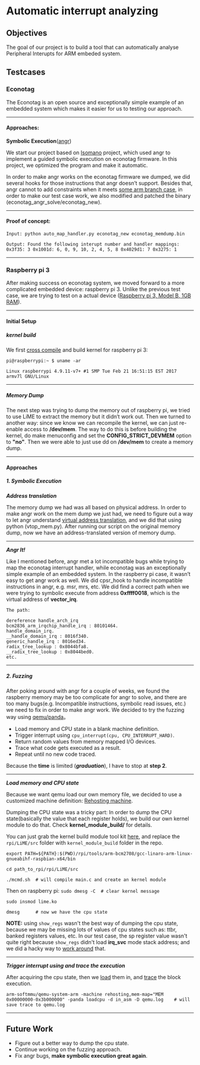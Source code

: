 # Automatic interrupt analyzing
## Objectives
The goal of our project is to build a tool that can automatically analyse Peripheral Interupts for ARM embeded system. 

## Testcases
### Econotag
The Econotag is an open source and exceptionally simple example of an embedded system which makes it easier for us to testing our approach.

---

#### Approaches:
**Symbolic Execution**([angr](http://angr.io/))

We start our project based on [Isomano](https://github.com/fmaymi/Isomano) project, which used angr to implement a guided symbolic execution on econotag firmware. In this project, we optimized the program and make it automatic.			
					
In order to make angr works on the econotag firmware we dumped, we did several hooks for those instructions that angr doesn’t support. Besides that,  angr cannot to add constraints when it meets [some arm branch case](https://github.com/angr/angr/issues/365), in order to make our test case work, we also modified and patched the binary (econotag\_angr\_solve/econotag\_new).

---

#### Proof of concept:
`Input: python auto_map_handler.py econotag_new econotag_memdump.bin`

`Output: Found the following interupt number and handler mappings:
0x3f35: 3
0x1001d: 6, 0, 9, 10, 2, 4, 5, 8
0x4029d1: 7
0x3275: 1
`

---

### Raspberry pi 3

After making success on econotag system, we moved forward to a more complicated embedded device: raspberry pi 3. Unlike the previous test case, we are trying to test on a actual device ([Raspberry pi 3, Model B, 1GB RAM](https://en.wikipedia.org/wiki/Raspberry_Pi)). 

---

#### Initial Setup
##### kernel build
We first [cross compile](https://www.raspberrypi.org/documentation/linux/kernel/building.md) and build kernel for raspberry pi 3:

`pi@raspberrypi:~ $ uname -ar`

`Linux raspberrypi 4.9.11-v7+ #1 SMP Tue Feb 21 16:51:15 EST 2017 armv7l GNU/Linux`

---

##### Memory Dump
The next step was trying to dump the memory out of raspberry pi, we tried to use LiME to extract the memory but it didn’t work out. Then we turned to another way: since we know we can
recompile the kernel, we can just re-enable access to **/dev/mem**. The way to do this is before building the kernel, do make menuconfig and
set the **CONFIG\_STRICT\_DEVMEM** option to **"no"**. Then we were able to just use dd on **/dev/mem** to create a memory dump. 

---

#### Approaches
##### 1. Symbolic Execution


_**Address translation**_

The memory dump we had was all based on physical address. In order to make angr work on the mem dump we just had, we need to figure out a way to let angr understand [virtual address translation](https://armv8-ref.codingbelief.com/en/chapter_d4/d42_1_about_the_vmsav8-64_address_translation_syste.html), and we did that using python (vtop_mem.py). After running our script on the original memory dump, now we have an address-translated version of memory dump.

---


_**Angr It!**_

Like I mentioned before, angr met a lot incompatible bugs while trying to map the econotag interrupt handler, while econotag was an exceptionally simple example of an embedded system. In the raspberry pi case, it wasn’t easy to get angr work as well. We did cpsr_hook to handle incompatible instructions in angr, e.g. msr, mrs, etc. We did find a correct path when we were trying to symbolic execute from address **0xffff0018**, which is the virtual address of **vector\_irq**.



```
The path:

dereference handle_arch_irq  	 
bcm2836_arm_irqchip_handle_irq : 80101464. 
handle_domain_irq. 
__handle_domain_irq : 8016f340. 
generic_handle_irq : 8016ed34.  
radix_tree_lookup : 0x8044bfa8.  
__radix_tree_lookup : 0x8044bed0.   
etc.
```

---

##### 2. Fuzzing

After poking around with angr for a couple of weeks, we found the raspberry memory may be too complicate for angr to solve, and there are too many bugs(e.g. Incompatible instructions, symbolic read issues, etc.) we need to fix in order to make angr work. We decided to try the fuzzing way using [qemu/panda](https://github.com/panda-re/panda)。

- Load memory and CPU state in a blank machine definition. 
- Trigger interrupt using `cpu_interrupt(cpu, CPU_INTERRUPT_HARD)`. 
- Return random values from memory mapped I/O devices. 
- Trace what code gets executed as a result.
- Repeat until no new code traced.

Because the **time** is limited (_**graduation**_), I have to stop at **step 2**. 

---



_**Load memory and CPU state**_

Because we want qemu load our own memory file, we decided to use a customized machine definition: [Rehosting machine](https://github.com/H4oK3/auto-emulation2-runner/blob/master/hw/arm/rehosting.c).

Dumping the CPU state was a tricky part:
In order to dump the CPU state(basically the value that each register holds), we build our own kernel module to do that. Check **kernel\_module\_build/** for details.

You can just grab the kernel build module tool kit [here](http://panda.moyix.net/~moyix/rpi_lkm_build.tgz), and replace the `rpi/LiME/src` folder with `kernel_module_build` folder in the repo.

`export PATH=${PATH}:$(PWD)/rpi/tools/arm-bcm2708/gcc-linaro-arm-linux-  gnueabihf-raspbian-x64/bin`

`cd path_to_rpi/rpi/LiME/src`

`./mcmd.sh	# will compile main.c and create an kernel module`

Then on raspberry pi:
`sudo dmesg -C	# clear kernel message`

`sudo insmod lime.ko`

`dmesg		# now we have the cpu state`

**NOTE:** using `show_regs` wasn't the best way of dumping the cpu state, because we may be missing lots of values of cpu states such as: ttbr, banked registers values, etc. In our test case, the sp register value wasn't quite right because `show_regs` didn't load **irq\_svc** mode stack address; and we did a hacky way to [work around](https://github.com/H4oK3/interrupt_analysis/blob/master/kernel_module_build/main.c#L83) that.

---


_**Trigger interrupt using and trace the execution**_

After acquiring the cpu state, then we [load](https://github.com/H4oK3/interrupt_analysis/blob/master/qemu_rpi/loadcpu/loadcpu.c) them in, and [trace](https://github.com/H4oK3/interrupt_analysis/blob/master/qemu_rpi/bbtrace/bbtrace.c) the block execution.

`arm-softmmu/qemu-system-arm -machine rehosting,mem-map="MEM 0x00000000-0x3b000000" -panda loadcpu -d in_asm -D qemu.log	# will save trace to qemu.log`


---

## Future Work



- Figure out a better way to dump the cpu state.
- Continue working on the fuzzing approach.
- Fix angr bugs, **make symbolic execution great again**.





